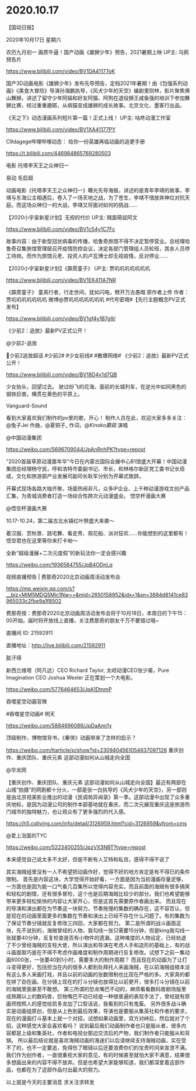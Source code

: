 # 2020.10.17



【国动日报】

2020年10月17日  星期六

农历九月初一
 画质牛逼！国产动画《雄狮少年》预告，2021暑期上映 UP主: 乌鸦预告片

https://www.bilibili.com/video/BV1DA41177oK

国产3D动画电影《雄狮少年》发布先导预告，定档2021年暑期！由《包强系列动画》《美食大冒险》导演孙海鹏执导，《风犬少年的天空》编剧里则林，影片聚焦佛山舞狮，讲述了留守少年阿娟和好友阿猫、阿狗在退役狮王咸鱼强的培训下参加舞狮比赛，经过重重磨砺，从病猫变成雄狮的成长故事。北京文化、墨客行出品。



《天之下》动态漫画系列短片第一篇！正式上线！ UP主: 咕咚动漫工作室

https://www.bilibili.com/video/BV1XA41177PY

 
C9dagege哔哩哔哩动态： 给你一份英雄再临动画的追更手册

https://t.bilibili.com/446984865769280503


电影 托塔李天王之众神归一

易动  毛启超

动画电影《托塔李天王之众神归一》曝光先导海报，讲述的是青年李靖的故事，李靖与东海公主相遇后，卷入了一场天地之战，为了苍生，李靖不惜放弃神位对抗天庭。而这场众神归一的大战，李靖又将面对如何的挑战……                                                            


【2020小宇宙新星计划】无视的代价 UP主: 贼面萌鼠阿文

https://www.bilibili.com/video/BV1c54y1C7Fc

故事内容：由于新型冠状病毒的传播，哈鲁奇旅馆不得不决定暂停营业。总经理哈鲁奇召集旅馆管理层召开疫情防控会议，决定各部门管理组人员轮班，其余人员停工待岗。而作为旅馆元老、投资人的卢瓦博士却无视疫情，反对停业……


【2020小宇宙新星计划】《霹雳童子》 UP主: 贾叽叽叽叽叽叽叽

https://www.bilibili.com/video/BV1EK411A7NR


《霹雳童子》 童真行者，行走世间，犹如闪电，劈开万古愚暗 原作者上传 作者：贾叽叽叽叽叽叽叽 微博@贾叽叽叽叽叽叽叽
#代号密境#【先行主题概念PV正式发布】

https://www.bilibili.com/video/BV1gf4y1B7g9/


《少前2：追放》最新PV正式公开！

@少前2-追放                            

少前2追放超话 #少前2# #少女前线# #散爆网络#
《少前2：追放》最新PV正式公开！



https://www.bilibili.com/video/BV18D4y1d7QB

少女抬头，回望过去。
驶过纷飞的花海，面前的长城列车，在逆光中如同黑色的钢铁巨兽，横贯在黄色的平原上。

Vanguard-Sound                 

看到大家喜欢我们制作的pv里的歌，开心！ 制作人员在此，欢迎大家多多关注：@兔子Jei 作曲，@夏铜子_  作词，@_Kinoko蘑菇_  演唱

@中国动漫集团  

https://weibo.com/5696709044/JpAnRnhPK?type=repost

“2020首届草原动漫嘉年华”今日在内蒙古国际会展中心B1馆盛大开幕！中国动漫集团总经理杨守民，呼和浩特市委副书记、市长，和林格尔新区党工委书记长佰成，文化和旅游部产业发展司副司长耿军分别为开幕式致辞。

开幕式现场各路大咖齐聚，场面热闹非凡，众多IP企业、上千种动漫游戏文创产品汇集，为青城消费者打造一场综合性跨次元动漫盛会。
悟空杯漫画大赛

@悟空杯漫画大赛

10.17-10.24，第二届古北水镇红叶祭盛大来袭～

着汉服、赏秋景、跳宅舞、看走秀、观花船、派对狂欢……你能想到的这里都有！悟空君也在这里等你来打卡呦～

全新“超级漫展+二次元度假”的新玩法你一定会感兴趣

https://weibo.com/1936584755/JpB4ODnLq


视频直播预告 | 费那奇2020北京动画周活动发布会

https://mp.weixin.qq.com/s?__biz=MjM5MDQ5Mjc1Nw==&mid=2650158952&idx=1&sn=3884d8141ce83965033c2fbe9a1f8502

费那奇按：费那奇2020北京动画周活动发布会将于10月18日，本周日的下午15：00开始。届时将开放线上直播，关注费那奇的朋友千万不要错过哦~

直播间 ID: 21592911

直播地址：http://live.bilibili.com/21592911



脏汗得                        

新西兰维塔（阿凡达）CEO Richard Taylor, 太崆动漫CEO张少甫，Pure Imagination CEO Joshua Wexler 正在策划一个大电影。

https://weibo.com/5776464653/JpA1DtnmP

吞噬星空动画官微                        

#吞噬星空动画# 明天

https://weibo.com/5884696086/JpDaAmi1y


顶级制作，博物馆背书，《秦侠》动画带来了怎样的启示？

https://weibo.com/ttarticle/p/show?id=2309404561054637097126
重庆创作、重庆团队、重庆元素 这部动漫如何从山城走向全国

@华龙网  

【重庆创作、重庆团队、重庆元素 这部动漫如何从山城走向全国】最近有两部在山城“拍摄”的网剧都十分火，一部是张一白执导的《风犬少年的天空》，另一部则是由北京视美影业推出的动漫《民调局异闻录》第一季。这部动漫中出现了众多重庆地标，是因为动漫公司的制作本部基地就在重庆，而二次元展现重庆这座旅游热门城市的独特魅力，也让观众有了更多强烈的代入感。

https://h5.cqliving.com/info/detail/3126959.html?cid=3126959&vfrom=cms

@爱上泡面的TYC

https://weibo.com/5223400255/JpzVX3NBT?type=repost   

本来感觉自己说太多不太好，但是不断有人艾特和私信，感得不得不说了

其实海贼组里没有一人不希望把动画作好，觉得不好的地方肯定是有不得已的条件限制。 首先是内容这块，大学觉得开始好看，一方面是因为当初漫画存量足够，一方面也是因为能一口气看几百集所以觉得内容充实。而且前面的海贼有很多搞笑和轻松的剧情，还有很多冒险，这个也是后期海贼比较少的部分。我们也希望能够带来更多轻松愉快的内容让大家开心，但是这首先需要原作者画出来。  而且现在的导演和演出都在为节奏这一块努力，节奏拖慢的集数的确存在，这不容否认，但是现在的动画里面更多的集数在节奏和演出上已经不存在什么问题了。有的集数为了保证节奏分镜就反复修改三四回，大家都在努力。  第二是所谓的战斗画面这块，先不说别的，海贼曾经的人物，我勾线一张只需要15分钟，但是king我勾线一张就要40分钟，反复检查是否有小物件的遗漏。这种难度的人物设定，已经劝退了不少曾经海贼的支柱大佬，所以演出和导演在考虑人手和造形的基础上，有的战斗画面取巧是在不得不考虑作画难度和制作周期进行反复修改。试想下之前一集动画6000张，一张要40到1小时，需要多大的制作周期？  而且现在的动画为了让打斗变得更好，包括担当在内的很多人都到处拜托人来画海贼，在以前海贼组根本没有这么多人来画打戏，并且以前的动画的张数限制也比现在严格的多。大家真的都在拼了劲在画。在分镜上现在的打斗分镜也放得比以前更开，很多打斗分镜在以前的海贼里面甚至不敢想。  第三所谓的恐龙嘴巴不动的，麻烦看看数码兽剧场版里成熟期以上的数码兽，巨物嘴巴不动已经是一种很普遍的表现手法了，曾经就有原画师按照人的感觉给凯多龙加了口型话说，我看到的只有鬼畜。  另外很多战斗确实是动画组原创，但是从上色到最后效果，导演也是要服从集英社和作者的要求，现在的漫画打斗基本上就一个对招，试想如果动画里，双方对峙后，然后就对了个招，这种感觉大家会喜欢看吗？  说到最后我们动画制作者也只是服从者，很多内容都是上级和集英社，作者和电视台那边交流后的产物，我们制作者只能服从和背锅。  所以最后结论就是喜欢海贼动画的海迷们以后请继续支持海贼动画，实在受不了的，也不一定要追，免得伤了眼镜以后还要浪费你们的宝贵时间来宣泄不满。  我们作为创作者，一直很重视大家的意见，有的时候甚至就怕大家不满意，结果很多想画出来的内容不得不放弃。但是也希望大家能够知道，我们都深爱着这部作品，也都在为了这部作品付出最大的努力。


以上就是今天的主要消息
求关注求转发








